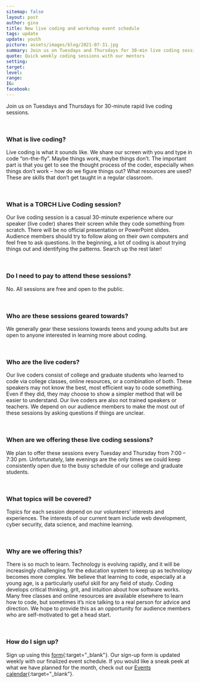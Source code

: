 ```yaml
---
sitemap: false
layout: post
author: gina
title: New live coding and workshop event schedule
tags: update
update: youth
picture: assets/images/blog/2021-07-31.jpg
summary: Join us on Tuesdays and Thursdays for 30-min live coding sessions
quote: Quick weekly coding sessions with our mentors
setting:
target:
level:
range:
IG:
facebook:
---
```


Join us on Tuesdays and Thursdays for 30-minute rapid live coding sessions.

<br>

### What is live coding?
Live coding is what it sounds like. We share our screen with you and type in code “on-the-fly”. Maybe things work, maybe things don’t. The important part is that you get to see the thought process of the coder, especially when things don’t work – how do we figure things out? What resources are used? These are skills that don’t get taught in a regular classroom.

<br>

### What is a TORCH Live Coding session?
Our live coding session is a casual 30-minute experience where our speaker (live coder) shares their screen while they code something from scratch. There will be no official presentation or PowerPoint slides. Audience members should try to follow along on their own computers and feel free to ask questions. In the beginning, a lot of coding is about trying things out and identifying the patterns. Search up the rest later!

<br>

### Do I need to pay to attend these sessions?
No. All sessions are free and open to the public.

<br>

### Who are these sessions geared towards?
We generally gear these sessions towards teens and young adults but are open to anyone interested in learning more about coding.

<br>

### Who are the live coders?
Our live coders consist of college and graduate students who learned to code via college classes, online resources, or a combination of both. These speakers may not know the best, most efficient way to code something. Even if they did, they may choose to show a simpler method that will be easier to understand. Our live coders are also not trained speakers or teachers. We depend on our audience members to make the most out of these sessions by asking questions if things are unclear.

<br>

### When are we offering these live coding sessions?  
We plan to offer these sessions every Tuesday and Thursday from 7:00 – 7:30 pm. Unfortunately, late evenings are the only times we could keep consistently open due to the busy schedule of our college and graduate students.

<br>

### What topics will be covered?
Topics for each session depend on our volunteers’ interests and experiences. The interests of our current team include web development, cyber security, data science, and machine learning.  

<br>

### Why are we offering this?
There is so much to learn. Technology is evolving rapidly, and it will be increasingly challenging for the education system to keep up as technology becomes more complex. We believe that learning to code, especially at a young age, is a particularly useful skill for any field of study. Coding develops critical thinking, grit, and intuition about how software works. Many free classes and online resources are available elsewhere to learn how to code, but sometimes it’s nice talking to a real person for advice and direction. We hope to provide this as an opportunity for audience members who are self-motivated to get a head start.

<br>

### How do I sign up?
Sign up using this [form](https://bit.ly/torch-tech-workshop){:target="_blank"}. Our sign-up form is updated weekly with our finalized event schedule. If you would like a sneak peek at what we have planned for the month, check out our [Events calendar](https://techoutreachhi.org/events.html){:target="_blank"}.  
